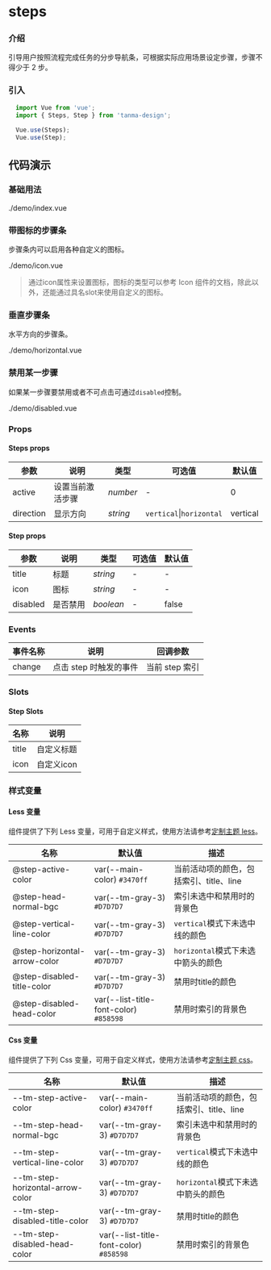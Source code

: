 # steps

### 介绍

引导用户按照流程完成任务的分步导航条，可根据实际应用场景设定步骤，步骤不得少于 2 步。

### 引入

```js
  import Vue from 'vue';
  import { Steps, Step } from 'tanma-design';
  
  Vue.use(Steps);
  Vue.use(Step);
```

## 代码演示

### 基础用法

<demo-code>./demo/index.vue</demo-code>

### 带图标的步骤条

步骤条内可以启用各种自定义的图标。

<demo-code>./demo/icon.vue</demo-code>

> 通过icon属性来设置图标，图标的类型可以参考 Icon 组件的文档，除此以外，还能通过具名slot来使用自定义的图标。

### 垂直步骤条

水平方向的步骤条。

<demo-code>./demo/horizontal.vue</demo-code>

### 禁用某一步骤

如果某一步骤要禁用或者不可点击可通过`disabled`控制。

<demo-code>./demo/disabled.vue</demo-code>

### Props

#### Steps props

参数 | 说明 | 类型 | 可选值 | 默认值 
-- | -- | -- | -- | --
active | 设置当前激活步骤 | _number_ | - | 0
direction | 显示方向 | _string_ | `vertical`\|`horizontal` | vertical

#### Step props

参数 | 说明 | 类型 | 可选值 | 默认值 
-- | -- | -- | -- | --
title | 标题 | _string_ | - | -
icon | 图标 | _string_ | - | -
disabled | 是否禁用 | _boolean_ | - | false

### Events

事件名称 | 说明 | 回调参数
-- | -- | --
change | 点击 step 时触发的事件 | 当前 step 索引

### Slots

#### Step Slots

名称 | 说明
-- | --
title | 自定义标题
icon | 自定义icon

### 样式变量

#### Less 变量

组件提供了下列 Less 变量，可用于自定义样式，使用方法请参考[定制主题 less](#/theme)。

名称 | 默认值 | 描述
-- | -- | --
@step-active-color | var(--main-color) `#3470ff` | 当前活动项的颜色，包括索引、title、line
@step-head-normal-bgc | var(--tm-gray-3) `#D7D7D7` | 索引未选中和禁用时的背景色
@step-vertical-line-color | var(--tm-gray-3) `#D7D7D7` | `vertical`模式下未选中线的颜色
@step-horizontal-arrow-color | var(--tm-gray-3) `#D7D7D7` | `horizontal`模式下未选中箭头的颜色
@step-disabled-title-color | var(--tm-gray-3) `#D7D7D7` | 禁用时title的颜色
@step-disabled-head-color | var(--list-title-font-color) `#858598` | 禁用时索引的背景色

#### Css 变量

组件提供了下列 Css 变量，可用于自定义样式，使用方法请参考[定制主题 css](#/theme2)。

名称 | 默认值 | 描述
-- | -- | --
--tm-step-active-color | var(--main-color) `#3470ff` | 当前活动项的颜色，包括索引、title、line
--tm-step-head-normal-bgc | var(--tm-gray-3) `#D7D7D7` | 索引未选中和禁用时的背景色
--tm-step-vertical-line-color | var(--tm-gray-3) `#D7D7D7` | `vertical`模式下未选中线的颜色
--tm-step-horizontal-arrow-color | var(--tm-gray-3) `#D7D7D7` | `horizontal`模式下未选中箭头的颜色
--tm-step-disabled-title-color | var(--tm-gray-3) `#D7D7D7` | 禁用时title的颜色
--tm-step-disabled-head-color | var(--list-title-font-color) `#858598` | 禁用时索引的背景色